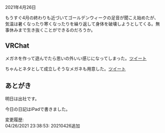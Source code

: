 2021年4月26日

もうすぐ4月の終わりも近づいてゴールデンウィークの足音が聞こえ始めたが、気温は暑くなったり寒くなったりを繰り返して身体を破壊しようとしてくる。無事休みまで生き抜くことができるのだろうか。

## VRChat

メガネを作って遊んでたら思いの外いい感じになってしまった。[ツイート](https://twitter.com/ray45422/status/1386686734851710976)

ちゃんとネタとして成立しそうなメガネも用意した。[ツイート](https://twitter.com/ray45422/status/1386687836171030530)

## あとがき

明日は出社です。

今日の日記はiPadで書きました。

変更履歴:  
04/26/2021 23:38:53: 20210426追加  
